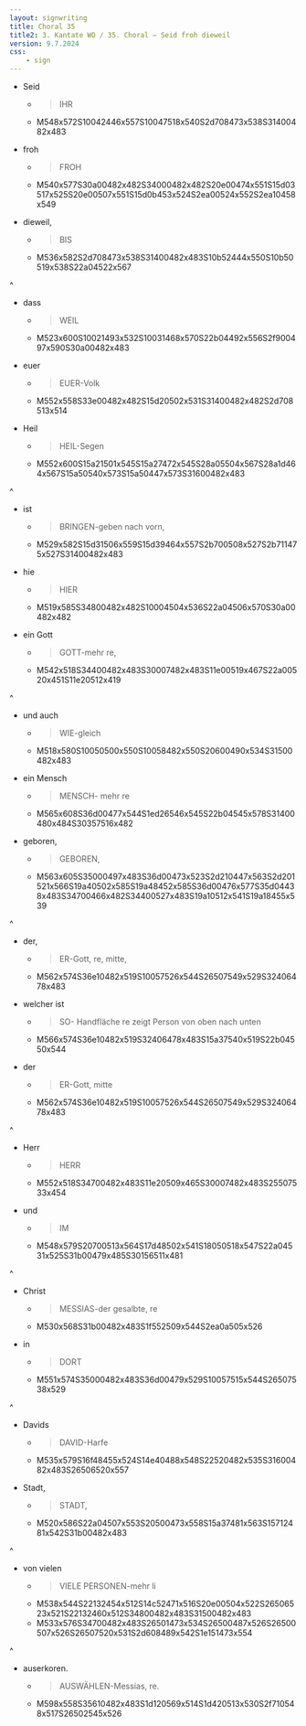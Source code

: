 ```yaml
---
layout: signwriting
title: Choral 35
title2: 3. Kantate WO / 35. Choral – Seid froh dieweil
version: 9.7.2024
css:
    - sign
---
```


<!--
https://www.signbank.org/signpuddle2.0/searchword.php
https://www.sutton-signwriting.io/signmaker
-->

- Seid
  + > IHR
  + M548x572S10042446x557S10047518x540S2d708473x538S31400482x483

- froh
  + > FROH
  + M540x577S30a00482x482S34000482x482S20e00474x551S15d03517x525S20e00507x551S15d0b453x524S2ea00524x552S2ea10458x549

- dieweil,
  + > BIS
  + M536x582S2d708473x538S31400482x483S10b52444x550S10b50519x538S22a04522x567

^

- dass
  + > WEIL
  + M523x600S10021493x532S10031468x570S22b04492x556S2f900497x590S30a00482x483

- euer
  + > EUER-Volk
  + M552x558S33e00482x482S15d20502x531S31400482x482S2d708513x514

- Heil
  + > HEIL-Segen
  + M552x600S15a21501x545S15a27472x545S28a05504x567S28a1d464x567S15a50540x573S15a50447x573S31600482x483

^

- ist
  + > BRINGEN-geben nach vorn,
  + M529x582S15d31506x559S15d39464x557S2b700508x527S2b711475x527S31400482x483

- hie
  + > HIER
  + M519x585S34800482x482S10004504x536S22a04506x570S30a00482x482

- ein Gott
  + > GOTT-mehr re,
  + M542x518S34400482x483S30007482x483S11e00519x467S22a00520x451S11e20512x419

^

- und auch
  + > WIE-gleich
  + M518x580S10050500x550S10058482x550S20600490x534S31500482x483

- ein Mensch
  + > MENSCH- mehr re
  + M565x608S36d00477x544S1ed26546x545S22b04545x578S31400480x484S30357516x482

- geboren,
  + >GEBOREN,
  + M563x605S35000497x483S36d00473x523S2d210447x563S2d201521x566S19a40502x585S19a48452x585S36d00476x577S35d04438x483S34700466x482S34400527x483S19a10512x541S19a18455x539

^

- der,
  + > ER-Gott, re, mitte,
  + M562x574S36e10482x519S10057526x544S26507549x529S32406478x483

- welcher ist
  + > SO- Handfläche re zeigt Person von oben nach unten
  + M566x574S36e10482x519S32406478x483S15a37540x519S22b04550x544

- der
  + > ER-Gott, mitte
  + M562x574S36e10482x519S10057526x544S26507549x529S32406478x483

^

- Herr
  + >  HERR
  + M552x518S34700482x483S11e20509x465S30007482x483S25507533x454

- und
  + > IM
  + M548x579S20700513x564S17d48502x541S18050518x547S22a04531x525S31b00479x485S30156511x481

^

- Christ
  + > MESSIAS-der gesalbte, re
  + M530x568S31b00482x483S1f552509x544S2ea0a505x526

- in
  + > DORT
  + M551x574S35000482x483S36d00479x529S10057515x544S26507538x529

^

- Davids
  + > DAVID-Harfe
  + M535x579S16f48455x524S14e40488x548S22520482x535S31600482x483S26506520x557

- Stadt,
  + > STADT,
  + M520x586S22a04507x553S20500473x558S15a37481x563S15712481x542S31b00482x483

^

- von vielen
  + > VIELE PERSONEN-mehr li
  + M538x544S22132454x512S14c52471x516S20e00504x522S26506523x521S22132460x512S34800482x483S31500482x483
  + M533x576S34700482x483S26501473x534S26500487x526S26500507x526S26507520x531S2d608489x542S1e151473x554

^

- auserkoren.
  + > AUSWÄHLEN-Messias, re.
  + M598x558S35610482x483S1d120569x514S1d420513x530S2f710548x517S26502545x526

